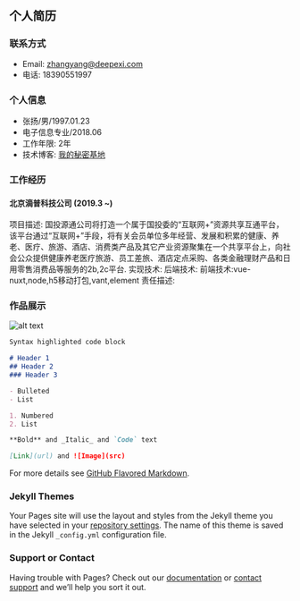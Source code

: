 ## 个人简历

### 联系方式
+ Email: zhangyang@deepexi.com
+ 电话: 18390551997

### 个人信息
+ 张扬/男/1997.01.23
+ 电子信息专业/2018.06
+ 工作年限: 2年
+ 技术博客: [我的秘密基地](https://github.com/jmzyang/zhangyang.github.io "我的秘密基地")

### 工作经历
#### 北京滴普科技公司 (2019.3 ~)
项目描述:
  国投源通公司将打造一个属于国投委的“互联网+”资源共享互通平台，该平台通过“互联网+”手段，将有关会员单位多年经营、发展和积累的健康、养老、医疗、旅游、酒店、消费类产品及其它产业资源聚集在一个共享平台上，向社会公众提供健康养老医疗旅游、员工差旅、酒店定点采购、各类金融理财产品和日用零售消费品等服务的2b,2c平台.
实现技术:
  后端技术:
  前端技术:vue-nuxt,node,h5移动打包,vant,element
责任描述:

### 作品展示
![alt text](http://www.voicer.me/wp-content/uploads/2019/04/IMG_6959.jpg "图片崩溃")

```markdown
Syntax highlighted code block

# Header 1
## Header 2
### Header 3

- Bulleted
- List

1. Numbered
2. List

**Bold** and _Italic_ and `Code` text

[Link](url) and ![Image](src)
```

For more details see [GitHub Flavored Markdown](https://guides.github.com/features/mastering-markdown/).

### Jekyll Themes

Your Pages site will use the layout and styles from the Jekyll theme you have selected in your [repository settings](https://github.com/jmzyang/zhangyang.GitHub.io/settings). The name of this theme is saved in the Jekyll `_config.yml` configuration file.

### Support or Contact

Having trouble with Pages? Check out our [documentation](https://help.github.com/categories/github-pages-basics/) or [contact support](https://github.com/contact) and we’ll help you sort it out.
